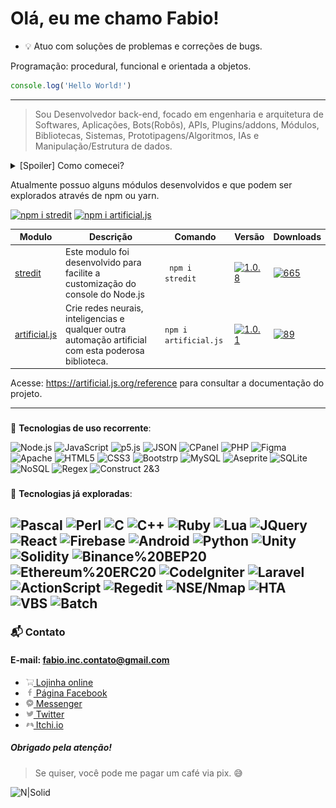 




# Olá, eu me chamo Fabio! 

- :bulb: Atuo com soluções de problemas e correções de bugs.


Programação: procedural, funcional e orientada a objetos.

```js
console.log('Hello World!')
```
---
> Sou Desenvolvedor back-end, focado em engenharia e arquitetura de Softwares, Aplicações, Bots(Robôs), APIs, Plugins/addons, Módulos, Bibliotecas, Sistemas, Prototipagens/Algoritmos, IAs e Manipulação/Estrutura de dados.


<details>
  <summary>[Spoiler] Como comecei?</summary>
 
 ---

Estou desde 2012 estudando por conta própria e sempre buscando cada vez mais conhecimento, buscando ao máximo novas experiencias, projetos, desafios, novidades e me descobrir cada vez mais.

 Comecei na área através de um computador bem atiguinho sem internet, onde só tinha joguinhos e o mspaint, então sempre busquei algo novo para fazer.... e foi ai que minha paixão começou, quando encontrei a system32 e as variações de extensões como *cmd, bat, vbs* e até mesmo *ini*.

 Com o tempo, fui tentando entender como estes arquivos se comportavam e para que servia, mas para isso eu tinha de ficar indo na lan house para pesquisar, desde então comecei a tentar montar meus próprios "programinhas" com base no que eu aprendia.

 Fiquei por um bom tempo criando interfaces em hta com a back-end em *vbs* até descobrir que existia *vb, pascal e c#*, e a partir dai, comecei a brincar com desenvolvimento de software, fazendo alguns forms para contabilizar o consumo de água do condomínio onde morei, por exemplo.

Hoje em dia me impressiono com o tanto que a tecnologia veio crescendo e tomando esta proporção enorme como, por exemplo, a área de data science.

> E foi assim que comecei a me tornar o que sou hoje.

**Obrigado pela atenção.**

 ---
</details>

Atualmente possuo alguns módulos desenvolvidos e que podem ser explorados através de npm ou yarn.

[![npm i stredit](https://nodei.co/npm/stredit.png)](https://www.npmjs.com/package/stredit)
[![npm i artificial.js](https://nodei.co/npm/artificial.js.png)](https://www.npmjs.com/package/artificial.js)

Modulo|Descrição|Comando|Versão|Downloads
-|-|-|-|--
[stredit](https://www.npmjs.com/package/stredit)|Este modulo foi desenvolvido para facilite a customização do console do Node.js|` npm i stredit`|[![1.0.8](https://img.shields.io/npm/v/stredit.svg)](https://www.npmjs.com/package/stredit)|[![665](https://img.shields.io/npm/dt/stredit.svg)](https://www.npmjs.com/package/stredit)
[artificial.js](https://www.npmjs.com/package/artificial.js)|Crie redes neurais, inteligencias e qualquer outra automação artificial com esta poderosa biblioteca. |`npm i artificial.js`|[![1.0.1](https://img.shields.io/npm/v/artificial.js.svg)](https://www.npmjs.com/package/artificial.js) | [![89](https://img.shields.io/npm/dt/artificial.js.svg)](https://www.npmjs.com/package/artificial.js)
 




Acesse: https://artificial.js.org/reference para consultar a documentação do projeto.


---

###
:electric_plug: **Tecnologias de uso recorrente**:

![Node.js](https://img.shields.io/badge/-Node.js-031c03?style=for-the-badge&logo=Node.js) 
![JavaScript](https://img.shields.io/badge/-JavaScript-9e7e15?style=for-the-badge&logo=javascript) 
![p5.js](https://img.shields.io/badge/-P5.js-ed225d?style=for-the-badge&logo=p5.js) 
![JSON](https://img.shields.io/badge/-JSON-838383?style=for-the-badge&logo=json) 
![CPanel](https://img.shields.io/badge/-CPanel-FF6C2C?style=for-the-badge&logo=cpanel&logoColor=white) 
![PHP](https://img.shields.io/badge/-PHP-1a165f?style=for-the-badge&logo=php) 
![Figma](https://img.shields.io/badge/-Figma-F24E1E?style=for-the-badge&logo=figma&logoColor=white)
![Apache](https://img.shields.io/badge/-Apache-D22128?style=for-the-badge&logo=apache) 
![HTML5](https://img.shields.io/badge/-HTML5-E34F26?style=for-the-badge&logo=html5&logoColor=white) 
![CSS3](https://img.shields.io/badge/-CSS3-1572B6?style=for-the-badge&logo=css3) 
![Bootstrp](https://img.shields.io/badge/-Bootstrap-7952B3?style=for-the-badge&logo=bootstrap&logoColor=white) 
![MySQL](https://img.shields.io/badge/-MySQL-295f87?style=for-the-badge&logo=mysql&logoColor=white) 
![Aseprite](https://img.shields.io/badge/-Aseprite-7D929E?style=for-the-badge&logo=aseprite&logoColor=white) 
![SQLite](https://img.shields.io/badge/-SQLite-003B57?style=for-the-badge&logo=sqlite) 
![NoSQL](https://img.shields.io/badge/-NoSQL-383838?style=for-the-badge) 
![Regex](https://img.shields.io/badge/-Regex-383838?style=for-the-badge) 
![Construct 2&3](https://img.shields.io/badge/-Construct%202&3-383838?style=for-the-badge) 

###
:electric_plug: **Tecnologias já exploradas**:

![Pascal](https://img.shields.io/badge/-Pascal-8c7a38?style=for-the-badge&logo=delphi) 
![Perl](https://img.shields.io/badge/-Perl-545a8c?style=for-the-badge&logo=perl) 
![C](https://img.shields.io/badge/-C-A8B9CC?style=for-the-badge&logo=c&logoColor=white) 
![C++](https://img.shields.io/badge/-C%2B%2B-00599C?style=for-the-badge&logo=c%2B%2B) 
![Ruby](https://img.shields.io/badge/-Ruby-CC342D?style=for-the-badge&logo=ruby) 
![Lua](https://img.shields.io/badge/-Lua-2C2D72?style=for-the-badge&logo=lua) 
![JQuery](https://img.shields.io/badge/-JQuery-0769AD?style=for-the-badge&logo=jquery) 
![React](https://img.shields.io/badge/-React-07a8d5?style=for-the-badge&logo=react&logoColor=white) 
![Firebase](https://img.shields.io/badge/-Firebase-b36800?style=for-the-badge&logo=firebase) 
![Android](https://img.shields.io/badge/-Android%20Studio-3DDC84?style=for-the-badge&logo=android&logoColor=white) 
![Python](https://img.shields.io/badge/-Python-3776AB?style=for-the-badge&logo=python&logoColor=white) 
![Unity](https://img.shields.io/badge/-Unity-black?style=for-the-badge&logo=unity) 
![Solidity](https://img.shields.io/badge/-Solidity-363636?style=for-the-badge&logo=solidity)
![Binance%20BEP20](https://img.shields.io/badge/-Binance%20BEP20-EAB300?style=for-the-badge&logo=binance&logoColor=white)
![Ethereum%20ERC20](https://img.shields.io/badge/-Ethereum%20ERC20-3C3C3D?style=for-the-badge&logo=ethereum)
![CodeIgniter](https://img.shields.io/badge/-CodeIgniter-EF4223?style=for-the-badge&logo=codeigniter&logoColor=white)
![Laravel](https://img.shields.io/badge/-Laravelr-FF2D20?style=for-the-badge&logo=laravel&logoColor=white)
![ActionScript](https://img.shields.io/badge/-ActionScript-383838?style=for-the-badge) 
![Regedit](https://img.shields.io/badge/-Regedit-383838?style=for-the-badge) 
![NSE/Nmap](https://img.shields.io/badge/-NSE/Nmap-383838?style=for-the-badge) 
![HTA](https://img.shields.io/badge/-HTA-383838?style=for-the-badge) 
![VBS](https://img.shields.io/badge/-VBS-383838?style=for-the-badge) 
![Batch](https://img.shields.io/badge/-Batch-383838?style=for-the-badge) 
---

### :mailbox_with_mail: Contato
#### E-mail: fabio.inc.contato@gmail.com

- [![N|Solid](img/card.png) Lojinha online](https://www.facebook.com/Algoritmian/shop/)
- [![N|Solid](img/facebook.png) Página Facebook](https://www.facebook.com/Algoritmian)
- [![N|Solid](img/messenger.png)  Messenger](https://www.facebook.com/messages/t/FabioSmuu)
- [![N|Solid](img/twitter.png)  Twitter](http://twitter.com/fabiosmuu)
- [![N|Solid](img/itch.io.png)  Itchi.io](https://deehleh.itch.io)


##### Obrigado pela atenção!
> Se quiser, você pode me pagar um café via pix. :sweat_smile:

![N|Solid](https://cdn.discordapp.com/attachments/1035935582762844223/1056890831786758144/BnFOguxwIapRqySqyOJ9fLpqP7EIgvJ1fWlWE8KKGRR2kbqyO6KBZJ7WJORGVWrc4Y59aaBKQEVzGkJAErauagoToYySrg5gBA4HJL8KYaCeVdizcRMcfJQxELsm9toKVaC9cQa2Y62oR9C7Fubm8LAnxDbk62fQ6x5uD1cpeu8V6dgjldCv8DmWlIa2sdLUAAAAAASUVORK5CYII.png)
